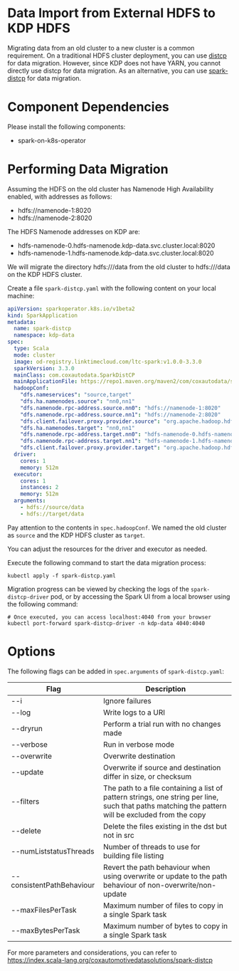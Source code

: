 # Data Import from External HDFS to KDP HDFS

Migrating data from an old cluster to a new cluster is a common requirement. On a traditional HDFS cluster deployment, you can use [distcp](https://hadoop.apache.org/docs/current/hadoop-distcp/DistCp.html) for data migration. However, since KDP does not have YARN, you cannot directly use distcp for data migration. As an alternative, you can use [spark-distcp](https://index.scala-lang.org/coxautomotivedatasolutions/spark-distcp) for data migration.

# Component Dependencies

Please install the following components:

- spark-on-k8s-operator

# Performing Data Migration

Assuming the HDFS on the old cluster has Namenode High Availability enabled, with addresses as follows:

- hdfs://namenode-1:8020
- hdfs://namenode-2:8020

The HDFS Namenode addresses on KDP are:

- hdfs-namenode-0.hdfs-namenode.kdp-data.svc.cluster.local:8020
- hdfs-namenode-1.hdfs-namenode.kdp-data.svc.cluster.local:8020

We will migrate the directory hdfs:///data from the old cluster to hdfs:///data on the KDP HDFS cluster.

Create a file `spark-distcp.yaml` with the following content on your local machine:

```yaml
apiVersion: sparkoperator.k8s.io/v1beta2
kind: SparkApplication
metadata:
  name: spark-distcp
  namespace: kdp-data
spec:
  type: Scala
  mode: cluster
  image: od-registry.linktimecloud.com/ltc-spark:v1.0.0-3.3.0
  sparkVersion: 3.3.0
  mainClass: com.coxautodata.SparkDistCP
  mainApplicationFile: https://repo1.maven.org/maven2/com/coxautodata/spark-distcp_2.12/0.2.5/spark-distcp_2.12-0.2.5-assembly.jar
  hadoopConf:
    "dfs.nameservices": "source,target"
    "dfs.ha.namenodes.source": "nn0,nn1"
    "dfs.namenode.rpc-address.source.nn0": "hdfs://namenode-1:8020"
    "dfs.namenode.rpc-address.source.nn1": "hdfs://namenode-2:8020"
    "dfs.client.failover.proxy.provider.source": "org.apache.hadoop.hdfs.server.namenode.ha.ConfiguredFailoverProxyProvider"
    "dfs.ha.namenodes.target": "nn0,nn1"
    "dfs.namenode.rpc-address.target.nn0": "hdfs-namenode-0.hdfs-namenode.kdp-data.svc.cluster.local:8020"
    "dfs.namenode.rpc-address.target.nn1": "hdfs-namenode-1.hdfs-namenode.kdp-data.svc.cluster.local:8020"
    "dfs.client.failover.proxy.provider.target": "org.apache.hadoop.hdfs.server.namenode.ha.ConfiguredFailoverProxyProvider"
  driver:
    cores: 1
    memory: 512m
  executor:
    cores: 1
    instances: 2
    memory: 512m
  arguments:
    - hdfs://source/data
    - hdfs://target/data
```

Pay attention to the contents in `spec.hadoopConf`. We named the old cluster as `source` and the KDP HDFS cluster as `target`.

You can adjust the resources for the driver and executor as needed.

Execute the following command to start the data migration process:

```shell
kubectl apply -f spark-distcp.yaml
```

Migration progress can be viewed by checking the logs of the `spark-distcp-driver` pod, or by accessing the Spark UI from a local browser using the following command:

```shell
# Once executed, you can access localhost:4040 from your browser
kubectl port-forward spark-distcp-driver -n kdp-data 4040:4040
```

# Options

The following flags can be added in `spec.arguments` of `spark-distcp.yaml`:

| Flag                         | Description                                                                                                                                       |
| ---------------------------- | ------------------------------------------------------------------------------------------------------------------------------------------------- |
| --i                          | Ignore failures                                                                                                                                   |
| --log <path>                 | Write logs to a URI                                                                                                                               |
| --dryrun                     | Perform a trial run with no changes made                                                                                                          |
| --verbose                    | Run in verbose mode                                                                                                                               |
| --overwrite                  | Overwrite destination                                                                                                                             |
| --update                     | Overwrite if source and destination differ in size, or checksum                                                                                   |
| --filters <path>             | The path to a file containing a list of pattern strings, one string per line, such that paths matching the pattern will be excluded from the copy |
| --delete                     | Delete the files existing in the dst but not in src                                                                                               |
| --numListstatusThreads <int> | Number of threads to use for building file listing                                                                                                |
| --consistentPathBehaviour    | Revert the path behaviour when using overwrite or update to the path behaviour of non-overwrite/non-update                                        |
| --maxFilesPerTask <int>      | Maximum number of files to copy in a single Spark task                                                                                            |
| --maxBytesPerTask <bytes>    | Maximum number of bytes to copy in a single Spark task                                                                                            |

For more parameters and considerations, you can refer to https://index.scala-lang.org/coxautomotivedatasolutions/spark-distcp